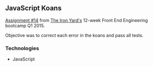
## JavaScript Koans

[Assignment #14](https://github.com/tiy-atl-js-q1-2015/Assignments) from [The Iron Yard's](http://theironyard.com/locations/atlanta/) 12-week Front End Engineering bootcamp Q1 2015.

Objective was to correct each error in the koans and pass all tests.

### Technologies
  * JavaScript

